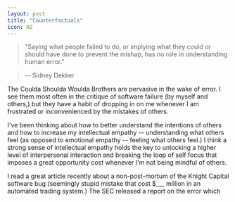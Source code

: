 ```yaml
---
layout: post
title: "Counterfactuals"
icon: H2
---
```


> "Saying what people failed to do, or implying what they could or should have done to prevent the mishap, has no role in understanding human error."

> -- Sidney Dekker

The Coulda Shoulda Woulda Brothers are pervasive in the wake of error.  I see them most often in the critique of software failure (by myself and others,) but they have a habit of dropping in on me whenever I am frustrated or inconvenienced by the mistakes of others.

I've been thinking about how to better understand the intentions of others and how to increase my intellectual empathy -- understanding what others feel (as opposed to emotional empathy -- feeling what others feel.)  I think a strong sense of intellectual empathy holds the key to unlocking a higher level of interpersonal interaction and breaking the loop of self focus that imposes a great opportunity cost whenever I'm not being mindful of others.

I read a great article recently about a non-post-mortum of the Knight Capital software bug (seemingly stupid mistake that cost $___ million in an automated trading system.)  The SEC released a report on the error which 
